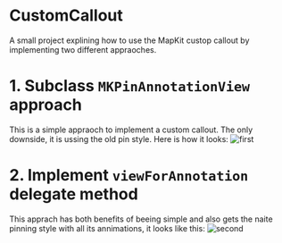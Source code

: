# CustomCallout
A small project explining how to use the MapKit custop callout by implementing two different appraoches.

# 1. Subclass `MKPinAnnotationView` approach
This is a simple appraoch to implement a custom callout. The only downside, it is ussing the old pin style. Here is how it looks:
![first](https://user-images.githubusercontent.com/31770066/160766967-2c4ad69a-9686-47ef-9f58-580c9861a2d1.gif)

# 2. Implement `viewForAnnotation` delegate method
This apprach has both benefits of beeing simple and also gets the naite pinning style with all its annimations, it looks like this:
![second](https://user-images.githubusercontent.com/31770066/160767342-5a443595-2732-4ca6-9c74-8999d1f8c446.gif)

